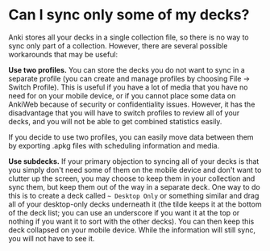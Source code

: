 # Can I sync only some of my decks?

Anki stores all your decks in a single collection file, so there is no way to sync only part of a collection. However, there are several possible workarounds that may be useful:

**Use two profiles.** You can store the decks you do not want to sync in a separate profile (you can create and manage profiles by choosing File → Switch Profile). This is useful if you have a lot of media that you have no need for on your mobile device, or if you cannot place some data on AnkiWeb because of security or confidentiality issues. However, it has the disadvantage that you will have to switch profiles to review all of your decks, and you will not be able to get combined statistics easily.

If you decide to use two profiles, you can easily move data between them by exporting .apkg files with scheduling information and media.

**Use subdecks.** If your primary objection to syncing all of your decks is that you simply don't need some of them on the mobile device and don't want to clutter up the screen, you may choose to keep them in your collection and sync them, but keep them out of the way in a separate deck. One way to do this is to create a deck called `~ Desktop Only` or something similar and drag all of your desktop-only decks underneath it (the tilde keeps it at the bottom of the deck list; you can use an underscore if you want it at the top or nothing if you want it to sort with the other decks). You can then keep this deck collapsed on your mobile device. While the information will still sync, you will not have to see it.